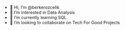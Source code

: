 - 👋 Hi, I’m @berkerozcelik
- 👀 I’m interested in Data Analysis
- 🌱 I’m currently learning SQL
- 💞️ I’m looking to collaborate on Tech For Good Projects

<!---
berkerozcelik/berkerozcelik is a ✨ special ✨ repository because its `README.md` (this file) appears on your GitHub profile.
You can click the Preview link to take a look at your changes.
--->
